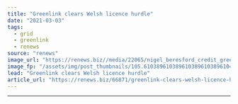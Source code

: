 ```yaml
---
title: "Greenlink clears Welsh licence hurdle"
date: "2021-03-03"
tags: 
  - grid
  - greenlink
  - renews
source: "renews"
image_url: "https://renews.biz//media/22065/nigel_beresford_credit_greenlink.jpg?mode=crop&width=770&heightratio=0.6103896103896103896103896104&slimmage=true"
image_fp: "/assets/img/post_thumbnails/105.6103896103896103896103896104&slimmage=true"
lead: "Greenlink clears Welsh licence hurdle"
article_url: "https://renews.biz/66871/greenlink-clears-welsh-licence-hurdle/"
---
```


---
